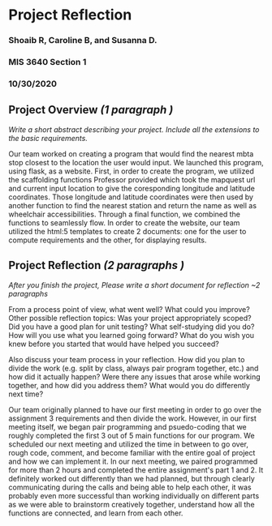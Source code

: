 # Project Reflection
### Shoaib R, Caroline B, and Susanna D.
### MIS 3640 Section 1
### 10/30/2020


## Project Overview *(1 paragraph )*

*Write a short abstract describing your project. Include all the extensions to the basic requirements.*

Our team worked on creating a program that would find the nearest mbta stop closest to the location the user would input. We launched this program, using flask, as a website. First, in order to create the program, we utilized the scaffolding functions Professor provided which took the mapquest url and current input location to give the coresponding longitude and latitude coordinates. Those longitude and latitude coordinates were then used by another function to find the nearest station and return the name as well as wheelchair accessibilities. Through a final function, we combined the functions to seamlessly flow. In order to create the website, our team utilized the html:5 templates to create 2 documents: one for the user to compute requirements and the other, for displaying results. 

## Project Reflection *(2 paragraphs )*

*After you finish the project, Please write a short document for reflection ~2 paragraphs*

From a process point of view, what went well? What could you improve? Other possible reflection topics: Was your project appropriately scoped? Did you have a good plan for unit testing? What self-studying did you do? How will you use what you learned going forward? What do you wish you knew before you started that would have helped you succeed?

Also discuss your team process in your reflection. How did you plan to divide the work (e.g. split by class, always pair program together, etc.) and how did it actually happen? Were there any issues that arose while working together, and how did you address them? What would you do differently next time?

Our team originally planned to have our first meeting in order to go over the assignment 3 requirements and then divide the work. However, in our first meeting itself, we began pair programming and psuedo-coding that we roughly completed the first 3 out of 5 main functions for our program. We scheduled our next meeting and utilized the time in between to go over, rough code, comment, and become familiar with the entire goal of project and how we can implement it. In our next meeting, we paired programmed for more than 2 hours and completed the entire assignment's part 1 and 2. It definitely worked out differently than we had planned, but through clearly communicating during the calls and being able to help each other, it was probably even more successful than working individually on different parts as we were able to brainstorm creatively together, understand how all the functions are connected, and learn from each other.